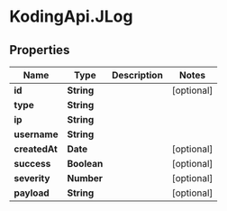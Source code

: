 # KodingApi.JLog

## Properties
Name | Type | Description | Notes
------------ | ------------- | ------------- | -------------
**id** | **String** |  | [optional] 
**type** | **String** |  | 
**ip** | **String** |  | 
**username** | **String** |  | 
**createdAt** | **Date** |  | [optional] 
**success** | **Boolean** |  | [optional] 
**severity** | **Number** |  | [optional] 
**payload** | **String** |  | [optional] 



